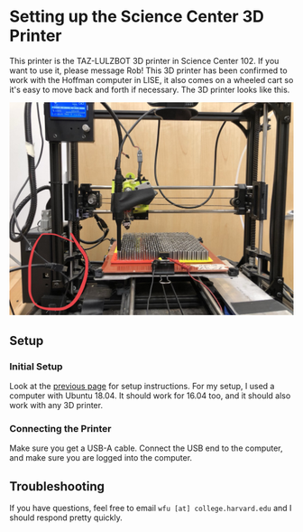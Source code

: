 # Setting up the Science Center 3D Printer

This printer is the TAZ-LULZBOT 3D printer in Science Center 102.
If you want to use it, please message Rob! This 3D printer has been confirmed
to work with the Hoffman computer in LISE, it also comes on a wheeled cart
so it's easy to move back and forth if necessary. The 3D printer looks like
this.

![printer](../docs/images/printer/tazlulzbot.jpg)

## Setup

### Initial Setup

Look at the [previous page](INSTRUCTIONS.md) for setup instructions. For my
setup, I used a computer with Ubuntu 18.04. It should work for 16.04 too,
and it should also work with any 3D printer.

### Connecting the Printer

Make sure you get a USB-A cable. Connect the USB end to the computer, and
make sure you are logged into the computer.


## Troubleshooting

If you have questions, feel free to email `wfu [at] college.harvard.edu` and
I should respond pretty quickly.